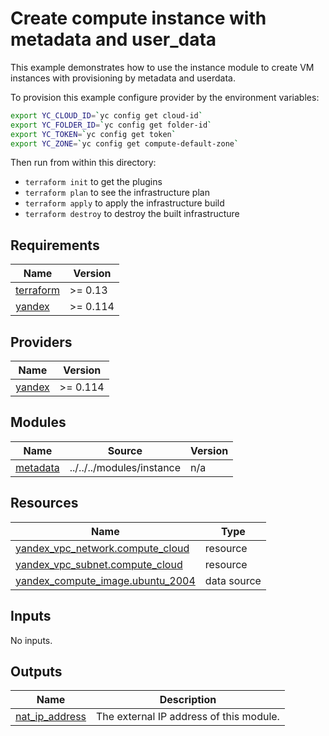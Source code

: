 # Create compute instance with metadata and user_data

This example demonstrates how to use the instance module to create VM instances with provisioning by metadata and userdata.

To provision this example configure provider by the environment variables:

```bash
export YC_CLOUD_ID=`yc config get cloud-id`
export YC_FOLDER_ID=`yc config get folder-id`
export YC_TOKEN=`yc config get token`
export YC_ZONE=`yc config get compute-default-zone`
```

Then run from within this directory:

* `terraform init` to get the plugins
* `terraform plan` to see the infrastructure plan
* `terraform apply` to apply the infrastructure build
* `terraform destroy` to destroy the built infrastructure

<!-- BEGINNING OF PRE-COMMIT-TERRAFORM DOCS HOOK -->
## Requirements

| Name | Version |
|------|---------|
| <a name="requirement_terraform"></a> [terraform](#requirement\_terraform) | >= 0.13 |
| <a name="requirement_yandex"></a> [yandex](#requirement\_yandex) | >= 0.114 |

## Providers

| Name | Version |
|------|---------|
| <a name="provider_yandex"></a> [yandex](#provider\_yandex) | >= 0.114 |

## Modules

| Name | Source | Version |
|------|--------|---------|
| <a name="module_metadata"></a> [metadata](#module\_metadata) | ../../../modules/instance | n/a |

## Resources

| Name | Type |
|------|------|
| [yandex_vpc_network.compute_cloud](https://registry.terraform.io/providers/yandex-cloud/yandex/latest/docs/resources/vpc_network) | resource |
| [yandex_vpc_subnet.compute_cloud](https://registry.terraform.io/providers/yandex-cloud/yandex/latest/docs/resources/vpc_subnet) | resource |
| [yandex_compute_image.ubuntu_2004](https://registry.terraform.io/providers/yandex-cloud/yandex/latest/docs/data-sources/compute_image) | data source |

## Inputs

No inputs.

## Outputs

| Name | Description |
|------|-------------|
| <a name="output_nat_ip_address"></a> [nat\_ip\_address](#output\_nat\_ip\_address) | The external IP address of this module. |
<!-- END OF PRE-COMMIT-TERRAFORM DOCS HOOK -->

